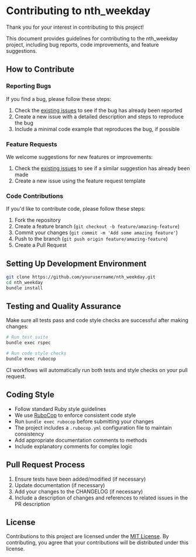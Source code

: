 # Contributing to nth_weekday

Thank you for your interest in contributing to this project!

This document provides guidelines for contributing to the nth_weekday project, including bug reports, code improvements, and feature suggestions.

## How to Contribute

### Reporting Bugs

If you find a bug, please follow these steps:

1. Check the [existing issues](https://github.com/yusukehigasa/nth_weekday/issues) to see if the bug has already been reported
2. Create a new issue with a detailed description and steps to reproduce the bug
3. Include a minimal code example that reproduces the bug, if possible

### Feature Requests

We welcome suggestions for new features or improvements:

1. Check the [existing issues](https://github.com/yusukehigasa/nth_weekday/issues) to see if a similar suggestion has already been made
2. Create a new issue using the feature request template

### Code Contributions

If you'd like to contribute code, please follow these steps:

1. Fork the repository
2. Create a feature branch (`git checkout -b feature/amazing-feature`)
3. Commit your changes (`git commit -m 'Add some amazing feature'`)
4. Push to the branch (`git push origin feature/amazing-feature`)
5. Create a Pull Request

## Setting Up Development Environment

```bash
git clone https://github.com/yourusername/nth_weekday.git
cd nth_weekday
bundle install
```

## Testing and Quality Assurance

Make sure all tests pass and code style checks are successful after making changes:

```bash
# Run test suite
bundle exec rspec

# Run code style checks
bundle exec rubocop
```

CI workflows will automatically run both tests and style checks on your pull request.

## Coding Style

- Follow standard Ruby style guidelines
- We use [RuboCop](https://rubocop.org/) to enforce consistent code style 
- Run `bundle exec rubocop` before submitting your changes
- The project includes a `.rubocop.yml` configuration file to maintain consistency
- Add appropriate documentation comments to methods
- Include explanatory comments for complex logic

## Pull Request Process

1. Ensure tests have been added/modified (if necessary)
2. Update documentation (if necessary)
3. Add your changes to the CHANGELOG (if necessary)
4. Include a description of changes and references to related issues in the PR description

## License

Contributions to this project are licensed under the [MIT License](LICENSE). By contributing, you agree that your contributions will be distributed under this license.

